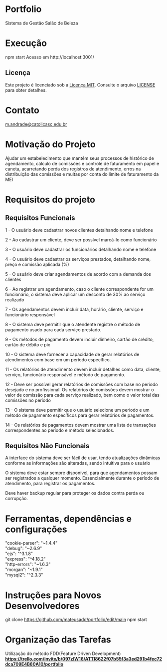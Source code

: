 # Portfolio
Sistema de Gestão Salão de Beleza

# Execução
npm start
Acesso em http://localhost:3001/

## Licença
Este projeto é licenciado sob a [Licença MIT](LICENSE). Consulte o arquivo [LICENSE](LICENSE) para obter detalhes.

# Contato
m.andrade@catolicasc.edu.br


# Motivação do Projeto
Ajudar um estabelecimento que mantém seus processos de histórico de agendamento, cálculo de comissões e controle de faturamento em papel e caneta, acarretando perda dos registros de atendimento, erros na distribuição das comissões e multas por conta do limite de faturamento da MEI

# Requisitos do projeto
## Requisitos Funcionais
1 - O usuário deve cadastrar novos clientes detalhando nome e telefone​

2 - Ao cadastrar um cliente, deve ser possível marcá-lo como funcionário​

3 - O usuário deve cadastrar os funcionários detalhando nome e telefone​

4 - O usuário deve cadastrar os serviços prestados, detalhando nome, preço e comissão aplicada (%)​

5 - O usuário deve criar agendamentos de acordo com a demanda dos clientes​

6 - Ao registrar um agendamento, caso o cliente correspondente for um funcionário, o sistema deve aplicar um desconto de 30% ao serviço realizado​

7 - Os agendamentos devem incluir data, horário, cliente, serviço e funcionário responsável​

8 - O sistema deve permitir que o atendente registre o método de pagamento usado para cada serviço prestado.​

9 - Os métodos de pagamento devem incluir dinheiro, cartão de crédito, cartão de débito e pix​

10 - O sistema deve fornecer a capacidade de gerar relatórios de atendimentos com base em um período específico.​

11 - Os relatórios de atendimento devem incluir detalhes como data, cliente, serviço, funcionário responsável e método de pagamento.​

12 - Deve ser possível gerar relatórios de comissões com base no período desejado e no profissional. Os relatórios de comissões devem mostrar o valor de comissão para cada serviço realizado, bem como o valor total das comissões no período​

13 - O sistema deve permitir que o usuário selecione um período e um método de pagamento específicos para gerar relatórios de pagamentos.​

14 - Os relatórios de pagamentos devem mostrar uma lista de transações correspondentes ao período e método selecionados.​

## Requisitos Não Funcionais
A interface do sistema deve ser fácil de usar, tendo atualizações dinâmicas conforme as informações são alteradas, sendo intuitiva para o usuário​

O sistema deve estar sempre disponível, para que agendamentos possam ser registrados a qualquer momento. Essencialmente durante o período de atendimento, para registrar os pagamentos.​

Deve haver backup regular para proteger os dados contra perda ou corrupção.

# Ferramentas, dependências e configurações
"cookie-parser": "~1.4.4"  
"debug": "~2.6.9"  
"ejs": "^3.1.8"  
"express": "^4.18.2"  
"http-errors": "~1.6.3"  
"morgan": "~1.9.1"  
"mysql2": "^2.3.3"

# Instruções para Novos Desenvolvedores
git clone https://github.com/mateusadd/portfolio/edit/main
npm start

# Organização das Tarefas
Utilização do método FDD(Feature Driven Development)
**https://trello.com/invite/b/097zIW16/ATTI8622f07b55f3a3ed291b4fec72dca709E4B80A10/portfolio**
